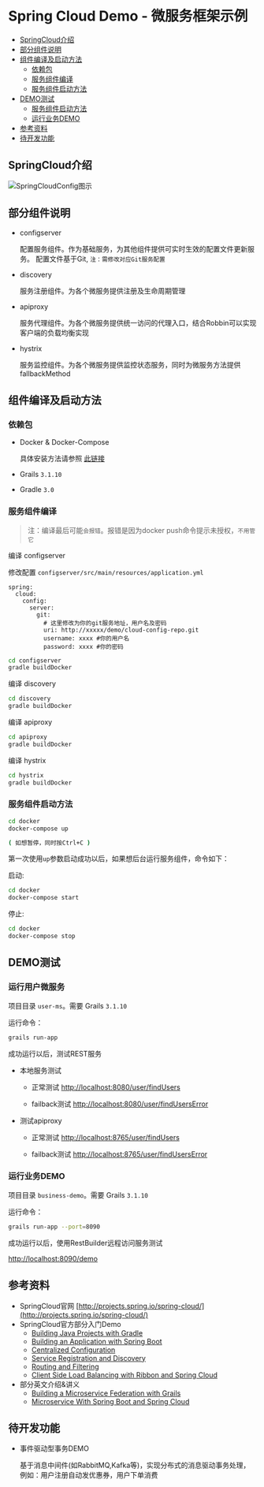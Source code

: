 # Spring Cloud Demo - 微服务框架示例

* [SpringCloud介绍](#springcloud介绍)
* [部分组件说明](#部分组件说明)
* [组件编译及启动方法](#组件编译及启动方法)
	* [依赖包](#依赖包)
	* [服务组件编译](#服务组件编译)
	* [服务组件启动方法](#服务组件启动方法)
* [DEMO测试](#demo测试)
	* [服务组件启动方法](#服务组件启动方法)
	* [运行业务DEMO](#运行业务demo)
* [参考资料](#参考资料)
* [待开发功能](#待开发功能)

## SpringCloud介绍

![SpringCloudConfig图示](https://programmaticponderings.files.wordpress.com/2016/01/spring_cloud_config_2.png?w=1252)

## 部分组件说明

- configserver

	配置服务组件。作为基础服务，为其他组件提供可实时生效的配置文件更新服务。
	配置文件基于Git, `注：需修改对应Git服务配置`

- discovery

	服务注册组件。为各个微服务提供注册及生命周期管理

- apiproxy

	服务代理组件。为各个微服务提供统一访问的代理入口，结合Robbin可以实现客户端的负载均衡实现

- hystrix

	服务监控组件。为各个微服务提供监控状态服务，同时为微服务方法提供fallbackMethod


## 组件编译及启动方法

### 依赖包

- Docker & Docker-Compose

	具体安装方法请参照 [此链接](https://docs.docker.com/)

- Grails `3.1.10`

- Gradle `3.0`

### 服务组件编译

> 注：编译最后可能`会报错`。报错是因为docker push命令提示未授权，`不用管它`

编译 configserver

修改配置 `configserver/src/main/resources/application.yml`
```
spring:
  cloud:
    config:
      server:
        git:
          # 这里修改为你的git服务地址，用户名及密码
          uri: http://xxxxx/demo/cloud-config-repo.git
          username: xxxx #你的用户名
          password: xxxx #你的密码
```

```bash
cd configserver
gradle buildDocker
```

编译 discovery

```bash
cd discovery
gradle buildDocker
```

编译 apiproxy

```bash
cd apiproxy
gradle buildDocker
```

编译 hystrix

```bash
cd hystrix
gradle buildDocker
```

### 服务组件启动方法

```bash
cd docker
docker-compose up

( 如想暂停，同时按Ctrl+C )
```

第一次使用`up`参数启动成功以后，如果想后台运行服务组件，命令如下：

启动:

```bash
cd docker
docker-compose start
```

停止:

```bash
cd docker
docker-compose stop
```

## DEMO测试

### 运行用户微服务 

项目目录 `user-ms`。需要 Grails `3.1.10`

运行命令：
```bash
grails run-app
```

成功运行以后，测试REST服务

- 本地服务测试

	- 正常测试 [http://localhost:8080/user/findUsers](http://localhost:8080/user/findUsers)

	- failback测试 [http://localhost:8080/user/findUsersError](http://localhost:8080/user/findUsersError)

- 测试apiproxy

	- 正常测试 [http://localhost:8765/user/findUsers](http://localhost:8080/user/findUsers)

	- failback测试 [http://localhost:8765/user/findUsersError](http://localhost:8080/user/findUsersError)


### 运行业务DEMO

项目目录 `business-demo`。需要 Grails `3.1.10`

运行命令：
```bash
grails run-app --port=8090
```

成功运行以后，使用RestBuilder远程访问服务测试

[http://localhost:8090/demo](http://localhost:8090/demo)

## 参考资料

- SpringCloud官网 [http://projects.spring.io/spring-cloud/](http://projects.spring.io/spring-cloud/)
- SpringCloud官方部分入门Demo
	- [Building Java Projects with Gradle](https://spring.io/guides/gs/gradle/)
	- [Building an Application with Spring Boot](https://spring.io/guides/gs/spring-boot/)
	- [Centralized Configuration](https://spring.io/guides/gs/centralized-configuration/)
	- [Service Registration and Discovery](https://spring.io/guides/gs/service-registration-and-discovery/)
	- [Routing and Filtering](https://spring.io/guides/gs/routing-and-filtering/)
	- [Client Side Load Balancing with Ribbon and Spring Cloud](https://spring.io/guides/gs/client-side-load-balancing/)
- 部分英文介绍&讲义
	- [Building a Microservice Federation with Grails](http://www.slideshare.net/SpringCentral/building-a-microservice-federation-with-grails)
	- [Microservice With Spring Boot and Spring Cloud](http://www.slideshare.net/ewolff/microservice-with-spring-boot-and-spring-cloud?qid=e812e95d-bd91-48b6-9648-0997feef2e53)


## 待开发功能

- 事件驱动型事务DEMO 

	基于消息中间件(如RabbitMQ,Kafka等)，实现分布式的消息驱动事务处理，例如：用户注册自动发优惠券，用户下单消费



